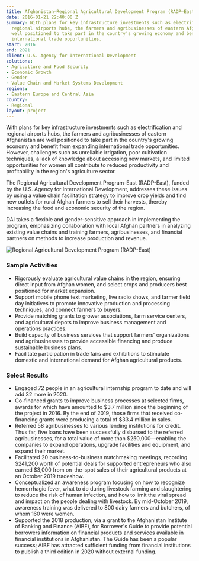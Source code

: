 ```yaml
---
title: Afghanistan—Regional Agricultural Development Program (RADP–East)
date: 2016-01-21 22:40:00 Z
summary: With plans for key infrastructure investments such as electrification and
  regional airports hubs, the farmers and agribusinesses of eastern Afghanistan are
  well positioned to take part in the country's growing economy and benefit from expanding
  international trade opportunities.
start: 2016
end: 2021
client: U.S. Agency for International Development
solutions:
- Agriculture and Food Security
- Economic Growth
- Gender
- Value Chain and Market Systems Development
regions:
- Eastern Europe and Central Asia
country:
- Regional
layout: project
---
```


With plans for key infrastructure investments such as electrification and regional airports hubs, the farmers and agribusinesses of eastern Afghanistan are well positioned to take part in the country's growing economy and benefit from expanding international trade opportunities. However, challenges such as unreliable irrigation, poor cultivation techniques, a lack of knowledge about accessing new markets, and limited opportunities for women all contribute to reduced productivity and profitability in the region's agriculture sector.

The Regional Agricultural Development Program-East (RADP-East), funded by the U.S. Agency for International Development, addresses these issues by using a value chain facilitation strategy to improve crop yields and find new outlets for rural Afghan farmers to sell their harvests, thereby increasing the food and economic security of the region.

DAI takes a flexible and gender-sensitive approach in implementing the program, emphasizing collaboration with local Afghan partners in analyzing existing value chains and training farmers, agribusinesses, and financial partners on methods to increase production and revenue.

![Regional Agricultural Development Program (RADP-East)](https://assetify-dai.com/projects/RADP-East.jpg)

### Sample Activities

* Rigorously evaluate agricultural value chains in the region, ensuring direct input from Afghan women, and select crops and producers best positioned for market expansion.
* Support mobile phone text marketing, live radio shows, and farmer field day initiatives to promote innovative production and processing techniques, and connect farmers to buyers.
* Provide matching grants to grower associations, farm service centers, and agricultural depots to improve business management and operations practices.
* Build capacity of business services that support farmers' organizations and agribusinesses to provide accessible financing and produce sustainable business plans.
* Facilitate participation in trade fairs and exhibitions to stimulate domestic and international demand for Afghan agricultural products.

### Select Results

* Engaged 72 people in an agricultural internship program to date and will add 32 more in 2020.
* Co-financed grants to improve business processes at selected firms, awards for which have amounted to $3.7 million since the beginning of the project in 2016. By the end of 2019, those firms that received co-financing grants were producing a total of $33.4 million in sales. 
* Referred 58 agribusinesses to various lending institutions for credit. Thus far, five loans have been successfully disbursed to the referred agribusinesses, for a total value of more than $250,000—enabling the companies to expand operations, upgrade facilities and equipment, and expand their market.
* Facilitated 20 business-to-business matchmaking meetings, recording $241,200 worth of potential deals for supported entrepreneurs who also earned $3,000 from on-the-spot sales of their agricultural products at an October 2019 tradeshow. 
* Conceptualized an awareness program focusing on how to recognize hemorrhagic fever, what to do during livestock farming and slaughtering to reduce the risk of human infection, and how to limit the viral spread and impact on the people dealing with livestock. By mid-October 2019, awareness training was delivered to 800 dairy farmers and butchers, of whom 160 were women. 
* Supported the 2018 production, via a grant to the Afghanistan Institute of Banking and Finance (AIBF), for Borrower's Guide to provide potential borrowers information on financial products and services available in financial institutions in Afghanistan. The Guide has been a popular success; AIBF has attracted sufficient funding from financial institutions to publish a third edition in 2020 without external funding.